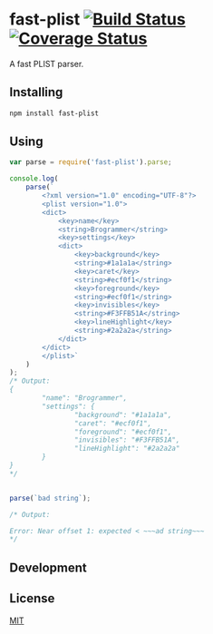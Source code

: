 # fast-plist [![Build Status](https://travis-ci.org/Microsoft/node-fast-plist.svg?branch=master)](https://travis-ci.org/Microsoft/node-fast-plist) [![Coverage Status](https://coveralls.io/repos/Microsoft/node-fast-plist/badge.svg)](https://coveralls.io/r/Microsoft/node-fast-plist)
A fast PLIST parser.

## Installing

```sh
npm install fast-plist
```

## Using

```javascript
var parse = require('fast-plist').parse;

console.log(
    parse(`
        <?xml version="1.0" encoding="UTF-8"?>
        <plist version="1.0">
        <dict>
            <key>name</key>
            <string>Brogrammer</string>
            <key>settings</key>
            <dict>
                <key>background</key>
                <string>#1a1a1a</string>
                <key>caret</key>
                <string>#ecf0f1</string>
                <key>foreground</key>
                <string>#ecf0f1</string>
                <key>invisibles</key>
                <string>#F3FFB51A</string>
                <key>lineHighlight</key>
                <string>#2a2a2a</string>
            </dict>
        </dict>
        </plist>`
    )
);
/* Output:
{
        "name": "Brogrammer",
        "settings": {
                "background": "#1a1a1a",
                "caret": "#ecf0f1",
                "foreground": "#ecf0f1",
                "invisibles": "#F3FFB51A",
                "lineHighlight": "#2a2a2a"
        }
}
*/
```

```javascript

parse(`bad string`);

/* Output:

Error: Near offset 1: expected < ~~~ad string~~~
*/
```

## Development

## License
[MIT](https://github.com/Microsoft/node-fast-plist/blob/master/LICENSE.md)
